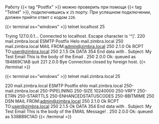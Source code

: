 Работу {{< tag "Postfix" >}} можно проверить при помощи {{< tag "Telnet" >}}, подключившись к `25` порту. При успешном подключении, должен прийти ответ с кодом `220`.

{{< terminal os="windows" >}}
telnet localhost 25

Trying 127.0.0.1...
Connected to localhost.
Escape character is '^]'.
220 mail.zimbra.local ESMTP Postfix
Helo mail.zimbra.local
250 mail.zimbra.local
MAIL FROM:<admin@zimbra.local>
250 2.1.0 Ok
RCPT TO:<user@zimbra.local>
250 2.1.5 Ok
DATA
354 End data with <CR><LF>.<CR><LF>
Subject: My Test Email
This is the body of the Email
.
250 2.0.0 Ok: queued as 194869C1AB
quit
221 2.0.0 Bye
Connection closed by foreign host.
{{< /terminal >}}

{{< terminal os="windows" >}}
telnet mail.zimbra.local 25

220 mail.zimbra.local ESMTP Postfix
ehlo mail.zimbra.local
250-mail.zimbra.local
250-PIPELINING
250-SIZE 10240000
250-VRFY
250-ETRN
250-STARTTLS
250-ENHANCEDSTATUSCODES
250-8BITMIME
250 DSN
MAIL FROM:<admin@zimbra.local>
250 2.1.0 Ok
RCPT TO:<user@zimbra.local>
250 2.1.5 Ok
DATA
354 End data with <CR><LF>.<CR><LF>
Subject: My Test Email
This is the body of the EMAIL Message!
.
250 2.0.0 Ok: queued as 538BB9C1AD
{{< /terminal >}}
